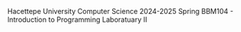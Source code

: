 Hacettepe University Computer Science 2024-2025 Spring BBM104 - Introduction to Programming Laboratuary II
